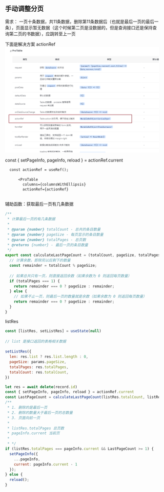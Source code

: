 ## 手动调整分页

需求：
一页十条数据，共11条数据，删除第11条数据后（也就是最后一页的最后一条），页面显示暂无数据（这个时候第二页是没数据的，但是查询接口还是保持查询第二页的书数据），应跳转至上一页

下面是解决方案
actionRef
![](../附件/ProTable.png)

const { setPageInfo, pageInfo, reload } = actionRef.current

```
  const actionRef = useRef();

      <ProTable
        columns={columnsWithEllipsis}
        actionRef={actionRef}
        
```

辅助函数：获取最后一页有几条数据
```js
/**
 * 计算最后一页的有几条数据
 *
 * @param {number} totalCount - 总共的条目数量
 * @param {number} pageSize - 每页显示的条目数量
 * @param {number} totalPages - 总页数
 * @returns {number} - 最后一页的条目数量
 */
export const calculateLastPageCount = (totalCount, pageSize, totalPages) => {
  // 计算余数，即除完以后剩下的数量
  const remainder = totalCount % pageSize;

  // 如果总共只有一页，则直接返回余数（如果余数为 0 则返回每页数量）
  if (totalPages === 1) {
    return remainder === 0 ? pageSize : remainder;
  } else {
    // 如果不止一页，则最后一页的数量就是余数（如果余数为 0 则返回每页数量）
    return remainder === 0 ? pageSize : remainder;
  }
}
```

listRes

```jsx
const [listRes, setListRes] = useState(null)

// list 是接口返回的表格相关数据

setListRes({
  len: res.list ? res.list.length : 0,
  pageSize: params.pageSize,
  totalPages: res.totalPages,
  totalCount: res.totalCount,
})
```

```jsx
let res = await delete(record.id)
const { setPageInfo, pageInfo, reload } = actionRef.current
const LastPageCount = calculateLastPageCount(listRes.totalCount, listRes.pageSize, listRes.totalPages)
/**
 * 1. 删除的是最后一页
 * 2. 删除的数量大于最后一页的总数量
 * 3. 页面向前一页
 * 
 * listRes.totalPages 总页数
 * pageInfo.current 当前页
 * 
 * */
if (listRes.totalPages === pageInfo.current && LastPageCount >= 1) {
  setPageInfo({
    ...pageInfo,
    current: pageInfo.current - 1
  });
} else {
  reload();
}
```